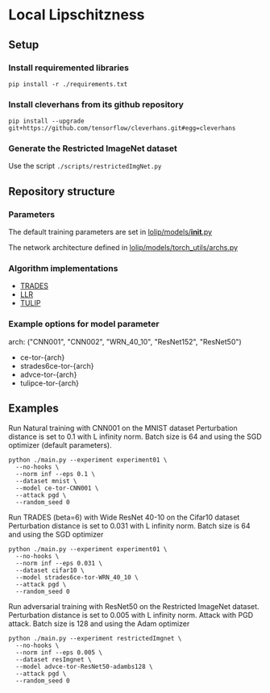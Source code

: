# Local Lipschitzness


## Setup

### Install requiremented libraries
```
pip install -r ./requirements.txt
```

### Install cleverhans from its github repository
```
pip install --upgrade git+https://github.com/tensorflow/cleverhans.git#egg=cleverhans
```

### Generate the Restricted ImageNet dataset
Use the script `./scripts/restrictedImgNet.py`

## Repository structure

### Parameters

The default training parameters are set in [lolip/models/__init__.py](lolip/models/__init__.py)

The network architecture defined in [lolip/models/torch_utils/archs.py](lolip/models/torch_utils/archs.py)

### Algorithm implementations

- [TRADES](lolip/models/torch_utils/trades.py)
- [LLR](lolip/models/torch_utils/llr.py)
- [TULIP](lolip/models/torch_utils/tulip.py)

### Example options for model parameter

arch: ("CNN001", "CNN002", "WRN_40_10", "ResNet152", "ResNet50")

- ce-tor-{arch}
- strades6ce-tor-{arch}
- advce-tor-{arch}
- tulipce-tor-{arch}

## Examples

Run Natural training with CNN001 on the MNIST dataset
Perturbation distance is set to $0.1$ with L infinity norm.
Batch size is $64$ and using the SGD optimizer (default parameters).
```
python ./main.py --experiment experiment01 \
  --no-hooks \
  --norm inf --eps 0.1 \
  --dataset mnist \
  --model ce-tor-CNN001 \
  --attack pgd \
  --random_seed 0
```

Run TRADES (beta=6) with Wide ResNet 40-10 on the Cifar10 dataset
Perturbation distance is set to 0.031 with L infinity norm.
Batch size is $64$ and using the SGD optimizer
```
python ./main.py --experiment experiment01 \
  --no-hooks \
  --norm inf --eps 0.031 \
  --dataset cifar10 \
  --model strades6ce-tor-WRN_40_10 \
  --attack pgd \
  --random_seed 0
```

Run adversarial training with ResNet50 on the Restricted ImageNet dataset.
Perturbation distance is set to 0.005 with L infinity norm.
Attack with PGD attack.
Batch size is $128$ and using the Adam optimizer
```
python ./main.py --experiment restrictedImgnet \
  --no-hooks \
  --norm inf --eps 0.005 \
  --dataset resImgnet \
  --model advce-tor-ResNet50-adambs128 \
  --attack pgd \
  --random_seed 0
```
